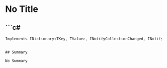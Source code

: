 # No Title

## ```c#
```c#
Implements IDictionary<TKey, TValue>, INotifyCollectionChanged, INotifyPropertyChanged
```
```

## Summary

No Summary
